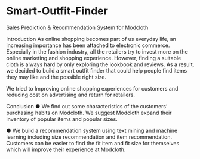 # Smart-Outfit-Finder
Sales Prediction &amp; Recommendation System for Modcloth

Introduction
As online shopping becomes part of us everyday life, an increasing importance has been attached to electronic commerce. Especially in the fashion industry, all the retailers try to invest more on the online marketing and shopping experience. However, finding a suitable cloth is always hard by only exploring the lookbook and reviews. As a result, we decided to build a smart outfit finder that could help people find items they may like and the possible right size.

We tried to Improving online shopping experiences for customers and reducing cost on advertising and return for retailers. 

Conclusion
●	We find out some characteristics of the customers’ purchasing habits on Modcloth. We suggest Modcloth expand their inventory of popular items and popular sizes.

●	We build a recommendation system using text mining and machine learning including size recommendation and item recommendation. Customers can be easier to find the fit item and fit size for themselves which will improve their experience at Modcloth.

